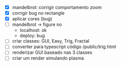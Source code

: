 - [x] mandelbrot: corrigir comportamento zoom
- [x] corrigir bug no rectangle
- [x] aplicar cores (bug)
- [ ] mandelbrot -> figure no
    - localhost: ok
    - deploy: bug
- [ ] criar classes: GUI, Easy, Trig, Fractal
- [ ] converter para typescript código /public/trig.html
- [ ] renderizar GUI baseado nas 3 classes
- [ ] criar um render simulando plasma
